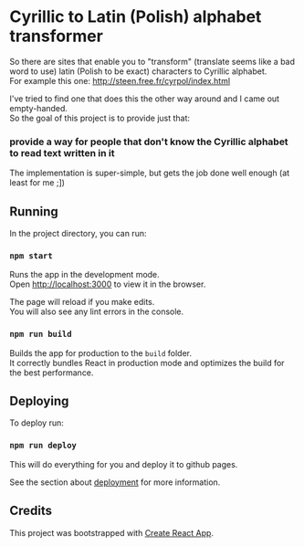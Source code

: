# Cyrillic to Latin (Polish) alphabet transformer
So there are sites that enable you to "transform" (translate seems like a bad word to use) latin (Polish to be exact) characters to Cyrillic alphabet.  
For example this one: 
http://steen.free.fr/cyrpol/index.html

I've tried to find one that does this the other way around and I came out empty-handed.  
So the goal of this project is to provide just that:
### provide a way for people that don't know the Cyrillic alphabet to read text written in it 

The implementation is super-simple, but gets the job done well enough (at least for me ;])

## Running

In the project directory, you can run:

### `npm start`

Runs the app in the development mode.<br>
Open [http://localhost:3000](http://localhost:3000) to view it in the browser.

The page will reload if you make edits.<br>
You will also see any lint errors in the console.

### `npm run build`

Builds the app for production to the `build` folder.<br>
It correctly bundles React in production mode and optimizes the build for the best performance.

## Deploying
To deploy run:
### `npm run deploy`

This will do everything for you and deploy it to github pages.

See the section about [deployment](https://facebook.github.io/create-react-app/docs/deployment) for more information.

## Credits
This project was bootstrapped with [Create React App](https://github.com/facebook/create-react-app).
